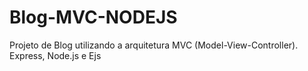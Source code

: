 # Blog-MVC-NODEJS
Projeto de Blog utilizando a arquitetura MVC (Model-View-Controller). Express, Node.js e Ejs
